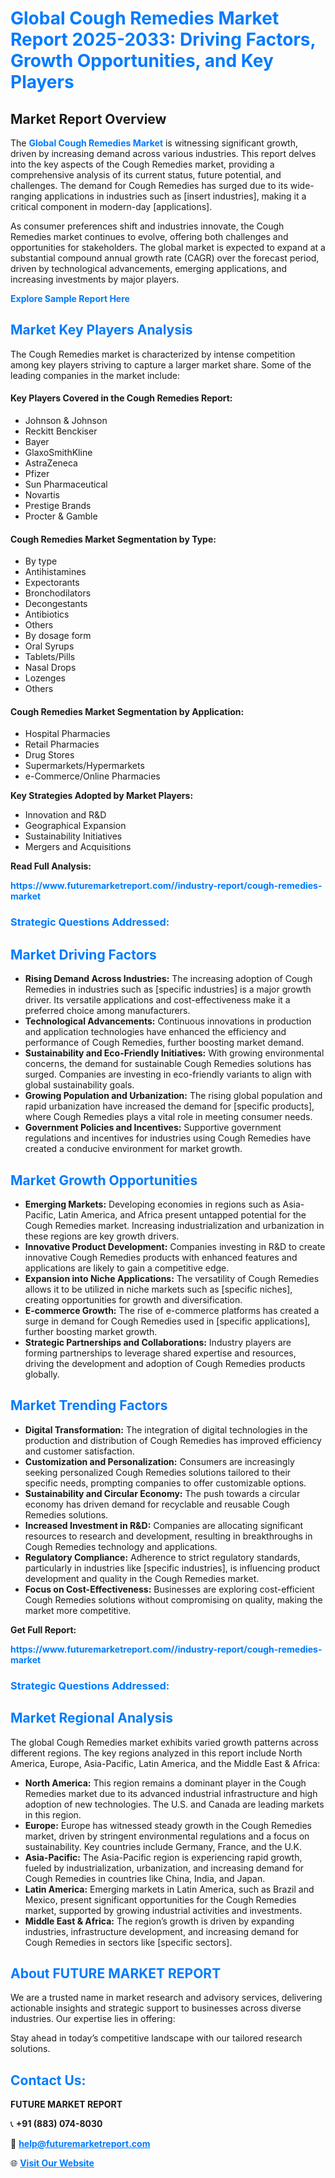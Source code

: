 <h1 style="color: #007BFF;">Global Cough Remedies Market Report 2025-2033: Driving Factors, Growth Opportunities, and Key Players</h1>

<section id="overview">
<h2>Market Report Overview</h2>
<p>The <a href="https://www.futuremarketreport.com//industry-report/cough-remedies-market" style="color: #007BFF; text-decoration: none;"><strong>Global Cough Remedies Market</strong></a> is witnessing significant growth, driven by increasing demand across various industries. This report delves into the key aspects of the Cough Remedies market, providing a comprehensive analysis of its current status, future potential, and challenges. The demand for Cough Remedies has surged due to its wide-ranging applications in industries such as [insert industries], making it a critical component in modern-day [applications].</p>
<p>As consumer preferences shift and industries innovate, the Cough Remedies market continues to evolve, offering both challenges and opportunities for stakeholders. The global market is expected to expand at a substantial compound annual growth rate (CAGR) over the forecast period, driven by technological advancements, emerging applications, and increasing investments by major players.</p>
</section>

<section id="overview">
<p><a href="https://www.futuremarketreport.com//request-sample/reportId=92740" style="color: #007BFF; text-decoration: none;"><strong>Explore Sample Report Here</strong></a></p>
</section>

<section id="key-players">
<h2 style="color: #007BFF;">Market Key Players Analysis</h2>
<p>The Cough Remedies market is characterized by intense competition among key players striving to capture a larger market share. Some of the leading companies in the market include:</p>
<h4>Key Players Covered in the Cough Remedies Report:</h4>
<ul><li>Johnson &amp; Johnson</li><li>Reckitt Benckiser</li><li>Bayer</li><li>GlaxoSmithKline</li><li>AstraZeneca</li><li>Pfizer</li><li>Sun Pharmaceutical</li><li>Novartis</li><li>Prestige Brands</li><li>Procter &amp; Gamble</li></ul>
<h4>Cough Remedies Market Segmentation by Type:</h4>
<ul><li>By type</li><li>Antihistamines</li><li>Expectorants</li><li>Bronchodilators</li><li>Decongestants</li><li>Antibiotics</li><li>Others</li><li>By dosage form</li><li>Oral Syrups</li><li>Tablets/Pills</li><li>Nasal Drops</li><li>Lozenges</li><li>Others</li></ul>

<h4>Cough Remedies Market Segmentation by Application:</h4>
<ul><li>Hospital Pharmacies</li><li>Retail Pharmacies</li><li>Drug Stores</li><li>Supermarkets/Hypermarkets</li><li>e-Commerce/Online Pharmacies</li></ul>
<p><strong>Key Strategies Adopted by Market Players:</strong></p>
<ul>
<li>Innovation and R&D</li>
<li>Geographical Expansion</li>
<li>Sustainability Initiatives</li>
<li>Mergers and Acquisitions</li>
</ul>
</section>

<section>
<p><strong>Read Full Analysis: </strong></p><a href="https://www.futuremarketreport.com//industry-report/cough-remedies-market" style="color: #007BFF; text-decoration: none;"><strong>https://www.futuremarketreport.com//industry-report/cough-remedies-market</strong></a>
<h3 style="color: #007BFF;">Strategic Questions Addressed:</h3>
</section>

<section id="driving-factors">
<h2 style="color: #007BFF;">Market Driving Factors</h2>
<ul>
<li><strong>Rising Demand Across Industries:</strong> The increasing adoption of Cough Remedies in industries such as [specific industries] is a major growth driver. Its versatile applications and cost-effectiveness make it a preferred choice among manufacturers.</li>
<li><strong>Technological Advancements:</strong> Continuous innovations in production and application technologies have enhanced the efficiency and performance of Cough Remedies, further boosting market demand.</li>
<li><strong>Sustainability and Eco-Friendly Initiatives:</strong> With growing environmental concerns, the demand for sustainable Cough Remedies solutions has surged. Companies are investing in eco-friendly variants to align with global sustainability goals.</li>
<li><strong>Growing Population and Urbanization:</strong> The rising global population and rapid urbanization have increased the demand for [specific products], where Cough Remedies plays a vital role in meeting consumer needs.</li>
<li><strong>Government Policies and Incentives:</strong> Supportive government regulations and incentives for industries using Cough Remedies have created a conducive environment for market growth.</li>
</ul>
</section>

<section id="growth-opportunities">
<h2 style="color: #007BFF;">Market Growth Opportunities</h2>
<ul>
<li><strong>Emerging Markets:</strong> Developing economies in regions such as Asia-Pacific, Latin America, and Africa present untapped potential for the Cough Remedies market. Increasing industrialization and urbanization in these regions are key growth drivers.</li>
<li><strong>Innovative Product Development:</strong> Companies investing in R&D to create innovative Cough Remedies products with enhanced features and applications are likely to gain a competitive edge.</li>
<li><strong>Expansion into Niche Applications:</strong> The versatility of Cough Remedies allows it to be utilized in niche markets such as [specific niches], creating opportunities for growth and diversification.</li>
<li><strong>E-commerce Growth:</strong> The rise of e-commerce platforms has created a surge in demand for Cough Remedies used in [specific applications], further boosting market growth.</li>
<li><strong>Strategic Partnerships and Collaborations:</strong> Industry players are forming partnerships to leverage shared expertise and resources, driving the development and adoption of Cough Remedies products globally.</li>
</ul>
</section>

<section id="trending-factors">
<h2 style="color: #007BFF;">Market Trending Factors</h2>
<ul>
<li><strong>Digital Transformation:</strong> The integration of digital technologies in the production and distribution of Cough Remedies has improved efficiency and customer satisfaction.</li>
<li><strong>Customization and Personalization:</strong> Consumers are increasingly seeking personalized Cough Remedies solutions tailored to their specific needs, prompting companies to offer customizable options.</li>
<li><strong>Sustainability and Circular Economy:</strong> The push towards a circular economy has driven demand for recyclable and reusable Cough Remedies solutions.</li>
<li><strong>Increased Investment in R&D:</strong> Companies are allocating significant resources to research and development, resulting in breakthroughs in Cough Remedies technology and applications.</li>
<li><strong>Regulatory Compliance:</strong> Adherence to strict regulatory standards, particularly in industries like [specific industries], is influencing product development and quality in the Cough Remedies market.</li>
<li><strong>Focus on Cost-Effectiveness:</strong> Businesses are exploring cost-efficient Cough Remedies solutions without compromising on quality, making the market more competitive.</li>
</ul>
</section>

<section>
<p><strong>Get Full Report: </strong></p><a href="https://www.futuremarketreport.com//industry-report/cough-remedies-market" style="color: #007BFF; text-decoration: none;"><strong>https://www.futuremarketreport.com//industry-report/cough-remedies-market</strong></a>
<h3 style="color: #007BFF;">Strategic Questions Addressed:</h3>
</section>


<section id="regional-analysis">
<h2 style="color: #007BFF;">Market Regional Analysis</h2>
<p>The global Cough Remedies market exhibits varied growth patterns across different regions. The key regions analyzed in this report include North America, Europe, Asia-Pacific, Latin America, and the Middle East & Africa:</p>
<ul>
<li><strong>North America:</strong> This region remains a dominant player in the Cough Remedies market due to its advanced industrial infrastructure and high adoption of new technologies. The U.S. and Canada are leading markets in this region.</li>
<li><strong>Europe:</strong> Europe has witnessed steady growth in the Cough Remedies market, driven by stringent environmental regulations and a focus on sustainability. Key countries include Germany, France, and the U.K.</li>
<li><strong>Asia-Pacific:</strong> The Asia-Pacific region is experiencing rapid growth, fueled by industrialization, urbanization, and increasing demand for Cough Remedies in countries like China, India, and Japan.</li>
<li><strong>Latin America:</strong> Emerging markets in Latin America, such as Brazil and Mexico, present significant opportunities for the Cough Remedies market, supported by growing industrial activities and investments.</li>
<li><strong>Middle East & Africa:</strong> The region’s growth is driven by expanding industries, infrastructure development, and increasing demand for Cough Remedies in sectors like [specific sectors].</li>
</ul>
</section>

<footer>
<h2 style="color: #007BFF;">About FUTURE MARKET REPORT</h2>
<p>We are a trusted name in market research and advisory services, delivering actionable insights and strategic support to businesses across diverse industries. Our expertise lies in offering:</p>

<p>Stay ahead in today’s competitive landscape with our tailored research solutions.</p>

<h2 style="color: #007BFF;">Contact Us:</h2>
<p><strong>FUTURE MARKET REPORT</strong></p>
<p>📞 <strong>+91 (883) 074-8030</strong></p>
<p>📧 <strong><a href="mailto:help@futuremarketreport.com" style="color: #007BFF;">help@futuremarketreport.com</a></strong></p>
<p>🌐 <strong><a href="https://www.futuremarketreport.com/" style="color: #007BFF;">Visit Our Website</a></strong></p>
</footer>